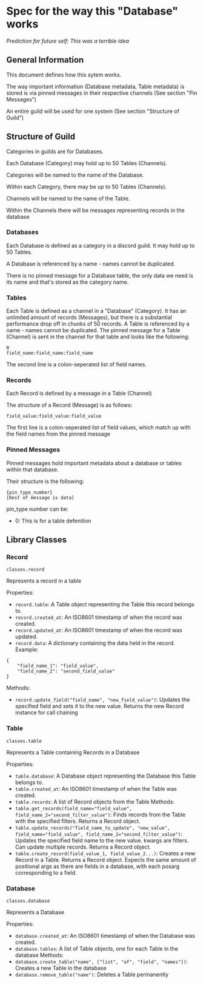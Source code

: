 # Spec for the way this "Database" works
*Prediction for future self: This was a terrible idea*

## General Information
This document defines how this sytem works.

The way important information (Database metadata, Table metadata) is stored is via pinned messages in their respective channels (See section "Pin Messages")

An entire guild will be used for one system (See section "Structure of Guild")

## Structure of Guild
Categories in guilds are for Databases.

Each Database (Category) may hold up to 50 Tables (Channels).

Categories will be named to the name of the Database.

Within each Category, there may be up to 50 Tables (Channels).

Channels will be named to the name of the Table.

Within the Channels there will be messages representing records in the database


### Databases
Each Database is defined as a category in a discord guild. It may hold up to 50 Tables.

A Database is referenced by a name - names cannot be duplicated.

There is no pinned message for a Database table, the only data we need is its name and that's stored as the category name.


### Tables
Each Table is defined as a channel in a "Database" (Category). It has an unlimited amount of records (Messages), but there is a substantial performance drop off in chunks of 50 records.
A Table is referenced by a name - names cannot be duplicated.
The pinned message for a Table (Channel) is sent in the channel for that table and looks like the following:
```
0
field_name:field_name:field_name
```
The second line is a colon-seperated list of field names.

### Records
Each Record is defined by a message in a Table (Channel)

The structure of a Record (Message) is as follows:
```
field_value:field_value:field_value
```
The first line is a colon-seperated list of field values, which match up with the field names from the pinned message

### Pinned Messages
Pinned messages hold important metadata about a database or tables within that database.

Their structure is the following:
```
{pin_type_number}
[Rest of message is data]
```
pin_type number can be:
 - 0: This is for a table defenition

## Library Classes
### Record
`classes.record`

Represents a record in a table

Properties:
 - `record.table`: A Table object representing the Table this record belongs to.
 - `record.created_at`: An ISO8601 timestamp of when the record was created.
 - `record.updated_at`: An ISO8601 timestamp of when the record was updated.
 - `record.data`: A dictionary containing the data held in the record. Example: 
```
{
    "field_name_1": "field_value",
    "field_name_2": "second_field_value"
}
```
Methods:
 - `record.update_field("field_name", "new_field_value")`: Updates the specified field and sets it to the new value. Returns the new Record instance for call chaining

### Table
`classes.table`

Represents a Table containing Records in a Database

Properties:
 - `table.database`: A Database object representing the Database this Table belongs to.
 - `table.created_at`: An ISO8601 timestamp of when the Table was created.
 - `table.records`: A list of Record objects from the Table
Methods:
 - `table.get_records(field_name="field_value", field_name_2="second_filter_value")`: Finds records from the Table with the specified filters. Returns a Record object.
 - `table.update_records("field_name_to_update", "new_value", field_name="field_value", field_name_2="second_filter_value")`: Updates the specified field name to the new value. kwargs are filters. Can update multiple records. Returns a Record object.
 - `table.create_record(field_value_1, field_value_2...)`: Creates a new Record in a Table. Returns a Record object. Expects the same amount of positional args as there are fields in a database, with each posarg corresponding to a field.

### Database
`classes.database`

Represents a Database

Properties:
 - `database.created_at`: An ISO8601 timestamp of when the Database was created.
 - `database.tables`: A list of Table objects, one for each Table in the database
Methods:
 - `database.create_table("name", ["list", "of", "field", "names"])`: Creates a new Table in the database
 - `database.remove_table("name")`: Deletes a Table permanently
